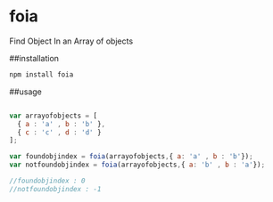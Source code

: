 # foia
Find Object In an Array of objects

##installation
```javascript
npm install foia
```

##usage
```javascript

var arrayofobjects = [
  { a : 'a' , b : 'b' },
  { c : 'c' , d : 'd' }
];

var foundobjindex = foia(arrayofobjects,{ a: 'a' , b : 'b'});
var notfoundobjindex = foia(arrayofobjects,{ a: 'b' , b : 'a'});

//foundobjindex : 0
//notfoundobjindex : -1

```
